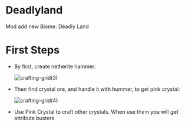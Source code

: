# Deadlyland
Mod add new Biome: Deadly Land

# First Steps
- By first, create netherite hammer:


   ![crafting-grid(3)](https://user-images.githubusercontent.com/63113966/173037531-5aed5e7a-34a2-4fe2-ae3e-4a5cebb661c2.png)


- Then find crystal ore, and handle it with hummer, to get pink crystal:

  
  ![crafting-grid(4)](https://user-images.githubusercontent.com/63113966/173039071-7db7c842-0080-409a-bb7e-a8dbaaea914c.png)
  

- Use Pink Crystal to craft other crystals. When use them you will get attribute busters

